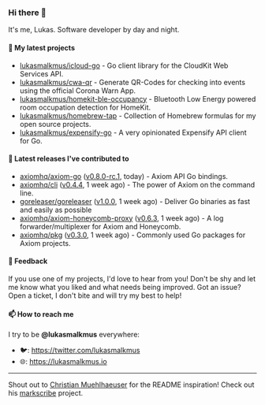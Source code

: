 ### Hi there 👋

It's me, Lukas. Software developer by day and night.

#### 🌱 My latest projects

- [lukasmalkmus/icloud-go](https://github.com/lukasmalkmus/icloud-go) - Go client library for the CloudKit Web Services API.
- [lukasmalkmus/cwa-qr](https://github.com/lukasmalkmus/cwa-qr) - Generate QR-Codes for checking into events using the official Corona Warn App.
- [lukasmalkmus/homekit-ble-occupancy](https://github.com/lukasmalkmus/homekit-ble-occupancy) - Bluetooth Low Energy powered room occupation detection for HomeKit.
- [lukasmalkmus/homebrew-tap](https://github.com/lukasmalkmus/homebrew-tap) - Collection of Homebrew formulas for my open source projects.
- [lukasmalkmus/expensify-go](https://github.com/lukasmalkmus/expensify-go) - A very opinionated Expensify API client for Go.

#### 🔭 Latest releases I've contributed to

- [axiomhq/axiom-go](https://github.com/axiomhq/axiom-go) ([v0.8.0-rc.1](https://github.com/axiomhq/axiom-go/releases/tag/v0.8.0-rc.1), today) - Axiom API Go bindings.
- [axiomhq/cli](https://github.com/axiomhq/cli) ([v0.4.4](https://github.com/axiomhq/cli/releases/tag/v0.4.4), 1 week ago) - The power of Axiom on the command line.
- [goreleaser/goreleaser](https://github.com/goreleaser/goreleaser) ([v1.0.0](https://github.com/goreleaser/goreleaser/releases/tag/v1.0.0), 1 week ago) - Deliver Go binaries as fast and easily as possible
- [axiomhq/axiom-honeycomb-proxy](https://github.com/axiomhq/axiom-honeycomb-proxy) ([v0.6.3](https://github.com/axiomhq/axiom-honeycomb-proxy/releases/tag/v0.6.3), 1 week ago) - A log forwarder/multiplexer for Axiom and Honeycomb.
- [axiomhq/pkg](https://github.com/axiomhq/pkg) ([v0.3.0](https://github.com/axiomhq/pkg/releases/tag/v0.3.0), 1 week ago) - Commonly used Go packages for Axiom projects.

#### 💬 Feedback

If you use one of my projects, I'd love to hear from you! Don't be shy and let
me know what you liked and what needs being improved. Got an issue? Open a
ticket, I don't bite and will try my best to help!

#### 📫 How to reach me

I try to be **@lukasmalkmus** everywhere:

- 🐦: https://twitter.com/lukasmalkmus
- 🌐: https://lukasmalkmus.io

---

Shout out to [Christian Muehlhaeuser](https://github.com/muesli) for the README
inspiration! Check out his [markscribe](https://github.com/muesli/markscribe)
project.
